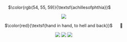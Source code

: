 </div>

<div align="center">


  $\color{rgb(54, 55, 59)}{\textsf{achillesofphthia}}$ ⠀
  ⠀

![](https://files.catbox.moe/hmxcfi.jpg)


$\color{red}{\textsf{hand in hand, to hell and back}}$ ⠀⠀🍙


![](https://i.imgur.com/hzlAtoI.gif) ![](https://y2k.neocities.org/stamps/tumblr_pgef2uZbKY1xzybrpo2_100.png) ![](https://images-wixmp-ed30a86b8c4ca887773594c2.wixmp.com/intermediary/f/e447eebb-a32f-4e0b-bcf1-95f071a4ce20/dcslzr6-356ccd06-0899-4e9a-9417-d213dc6ca447.png)

</div>
